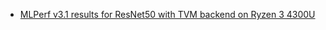 ﻿* [MLPerf v3.1 results for ResNet50 with TVM backend on Ryzen 3 4300U](https://github.com/ctuning/mlperf_inference_submissions_v3.1/pull/1)
